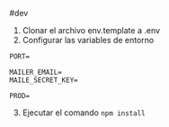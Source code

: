 #dev
1. Clonar el archivo env.template a .env
2. Configurar las variables de entorno

```
PORT=

MAILER_EMAIL=
MAILE_SECRET_KEY=

PROD=
```

3. Ejecutar el comando ```npm install```